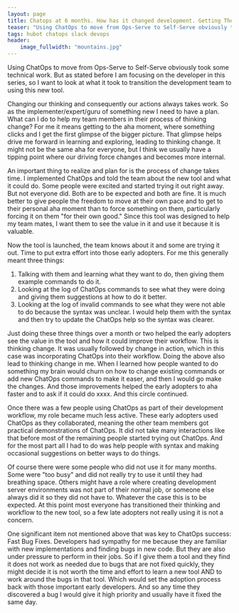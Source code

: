 ```yaml
---
layout: page
title: Chatops at 6 months. How has it changed development. Getting There
teaser: "Using ChatOps to move from Ops-Serve to Self-Serve obviously took some technical work.  But as stated before I am focusing on the developer in this series, so I want to look at what it took to transition the development team to using this new tool."
tags: hubot chatops slack devops
header:
    image_fullwidth: "mountains.jpg"
---
```


Using ChatOps to move from Ops-Serve to Self-Serve obviously took some technical work.  But as stated before I am focusing on the developer in this series, so I want to look at what it took to transition the development team to using this new tool.

Changing our thinking and consequently our actions always takes work.  So as the implementer/expert/guru of something new I need to have a plan.  What can I do to help my team members in their process of thinking change? For me it means getting to the aha moment, where something clicks and I get the first glimpse of the bigger picture.  That glimpse helps drive me forward in learning and exploring, leading to thinking change.  It might not be the same aha for everyone, but I think we usually have a tipping point where our driving force changes and becomes more internal.

An important thing to realize and plan for is the process of change takes time.  I implemented ChatOps and told the team about the new tool and what it could do.  Some people were excited and started trying it out right away. But not everyone did. Both are to be expected and both are fine. It is much better to give people the freedom to move at their own pace and to get to their personal aha moment than to force something on them, particularly forcing it on them "for their own good."  Since this tool was designed to help my team mates, I want them to see the value in it and use it because it is valuable.

Now the tool is launched, the team knows about it and some are trying it out.  Time to put extra effort into those early adopters. For me this generally meant three things:

1. Talking with them and learning what they want to do, then giving them example commands to do it.
2. Looking at the log of ChatOps commands to see what they were doing and giving them suggestions at how to do it better.
3. Looking at the log of invalid commands to see what they were not able to do because the syntax was unclear.  I would help them with the syntax and then try to update the ChatOps help so the syntax was clearer.

Just doing these three things over a month or two helped the early adopters see the value in the tool and how it could improve their workflow.  This is thinking change.  It was usually followed by change in action, which in this case was incorporating ChatOps into their workflow.  Doing the above also lead to thinking change in me.  When I learned how people wanted to do something my brain would churn on how to change existing commands or add new ChatOps commands to make it easer, and then I would go make the changes.  And those improvements helped the early adopters to aha faster and to ask if it could do xxxx.  And this circle continued.

Once there was a few people using ChatOps as part of their development workflow, my role became much less active.  These early adopters used ChatOps as they collaborated, meaning the other team members got practical demonstrations of ChatOps.  It did not take many interactions like that before most of the remaining people started trying out ChatOps. And for the most part all I had to do was help people with syntax and making occasional suggestions on better ways to do things.

Of course there were some people who did not use it for many months.  Some were "too busy" and did not really try to use it until they had breathing space.  Others might have a role where creating development server environments was not part of their normal job, or someone else always did it so they did not have to. Whatever the case this is to be expected.  At this point most everyone has transitioned their thinking and workflow to the new tool, so a few late adopters not really using it is not a concern.

One significant item not mentioned above that was key to ChatOps success:  Fast Bug Fixes. Developers had sympathy for me because they are familiar with new implementations and finding bugs in new code.  But they are also under pressure to perform in their jobs.  So if I give them a tool and they find it does not work as needed due to bugs that are not fixed quickly, they might decide it is not worth the time and effort to learn a new tool AND to work around the bugs in that tool. Which would set the adoption process back with those important early developers. And so any time they discovered a bug I would give it high priority and usually have it fixed the same day.
